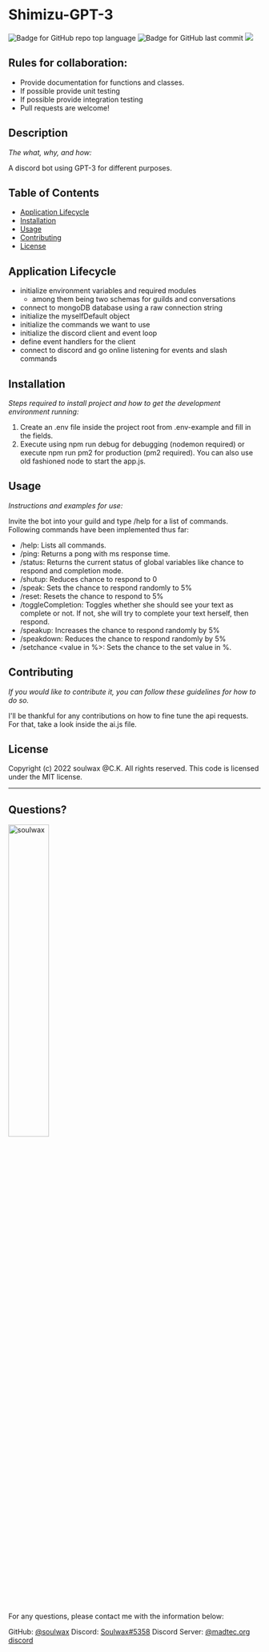 # Shimizu-GPT-3

  ![Badge for GitHub repo top language](https://img.shields.io/github/languages/top/soulwax/Shimizu-GPT-3?style=flat&logo=appveyor) ![Badge for GitHub last commit](https://img.shields.io/github/last-commit/soulwax/Shimizu-GPT-3?style=flat&logo=appveyor)
  [![](https://dcbadge.vercel.app/api/server/bjWkUsDchk?style=flat)](https://discord.gg/bjWkUsDchk)


  ## Rules for collaboration:
  - Provide documentation for functions and classes.
  - If possible provide unit testing
  - If possible provide integration testing
  - Pull requests are welcome!

  
  ## Description 
  
  *The what, why, and how:* 
  
  A discord bot using GPT-3 for different purposes.

  ## Table of Contents
  * [Application Lifecycle](#application-lifecycle)
  * [Installation](#installation)
  * [Usage](#usage)
  * [Contributing](#contributing)
  * [License](#license)

  ## Application Lifecycle

  - initialize environment variables and required modules
    - among them being two schemas for guilds and conversations
  - connect to mongoDB database using a raw connection string
  - initialize the myselfDefault object
  - initialize the commands we want to use
  - initialize the discord client and event loop
  - define event handlers for the client
  - connect to discord and go online listening for events and slash commands
  
  
  ## Installation
  
  *Steps required to install project and how to get the development environment running:*
  
  1. Create an .env file inside the project root from .env-example and fill in the fields. 
  2. Execute using npm run debug for debugging (nodemon required) or execute npm run pm2 for production (pm2 required). You can also use old fashioned node to start the app.js.
  
  ## Usage 
  
  *Instructions and examples for use:*
  
  Invite the bot into your guild and type /help for a list of commands.
  Following commands have been implemented thus far:
  - /help: Lists all commands.
  - /ping: Returns a pong with ms response time.
  - /status: Returns the current status of global variables like chance to respond and completion mode.
  - /shutup: Reduces chance to respond to 0
  - /speak: Sets the chance to respond randomly to 5%
  - /reset: Resets the chance to respond to 5%
  - /toggleCompletion: Toggles whether she should see your text as complete or not. If not, she will try to complete your text herself, then respond.
  - /speakup: Increases the chance to respond randomly by 5%
  - /speakdown: Reduces the chance to respond randomly by 5%
  - /setchance <value in %>: Sets the chance to the set value in %. 

  
  ## Contributing
  
  *If you would like to contribute it, you can follow these guidelines for how to do so.*
  
  I'll be thankful for any contributions on how to fine tune the api requests.
  For that, take a look inside the ai.js file.
  
  ## License
  
  Copyright (c) 2022 soulwax @C.K. All rights reserved.
  This code is licensed under the MIT license.

  ---
  
  ## Questions?

  <img src="https://i.imgur.com/sP8zuGr.png" alt="soulwax" width="40%" />
  
  For any questions, please contact me with the information below:
 
  GitHub: [@soulwax](https://api.github.com/users/soulwax)
  Discord: [Soulwax#5358](https://discord.gg/)
  Discord Server: [@madtec.org discord](https://discord.gg/bjWkUsDchk)
  